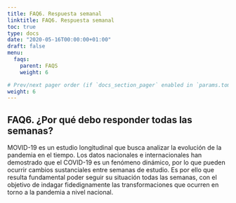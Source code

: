```yaml
---
title: FAQ6. Respuesta semanal
linktitle: FAQ6. Respuesta semanal
toc: true
type: docs
date: "2020-05-16T00:00:00+01:00"
draft: false
menu:
  faqs:
    parent: FAQS
    weight: 6

# Prev/next pager order (if `docs_section_pager` enabled in `params.toml`)
weight: 6
---
```


## FAQ6. ¿Por qué debo responder todas las semanas?

MOVID-19 es un estudio longitudinal que busca analizar la evolución de la pandemia en el tiempo. Los datos nacionales e internacionales han demostrado que el COVID-19 es un fenómeno dinámico, por lo que pueden ocurrir cambios sustanciales entre semanas de estudio. Es por ello que resulta fundamental poder seguir su situación todas las semanas, con el objetivo de indagar fidedignamente las transformaciones que ocurren en torno a la pandemia a nivel nacional.
